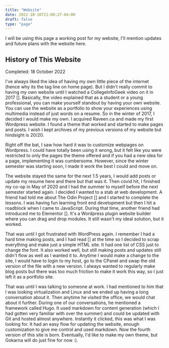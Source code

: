 ```yaml
---
title: "Website"
date: 2022-10-16T21:00:27-04:00
draft: false
type: "page"
---
```


I will be using this page a working post for my website, I'll mention updates and future plans with the website here.

## History of This Website
Completed: 18 October 2022

I've always liked the idea of having my own little piece of the internet (hence why its the tag line on home page). But I didn't really commit to having my own website until I watched a CollegeInfoGeek video on it in 2017 []. Basically, the video explained that as a student or a young professional, you can make yourself standout by having your own website. You can use the website as a portfolio to show your experiences using multimedia instead of just words on a resume. So in the winter of 2017, I decided I would make my own. I acquired Raveen.ca and made my first Wordpress website. I found a theme that worked and started to make pages and posts. I wish I kept archives of my previous versions of my website but hindsight is 20/20. 

Right off the bat, I saw how hard it was to customize webpages on Wordpress. I could have totally been using it wrong, but it felt like you were restricted to only the pages the theme offered and if you had a new idea for a page, implementing it was cumbersome. However, since the winter semester was starting soon, I made it work the best I could and move on.

The website stayed the same for the next 1.5 years, I would add posts or update my resume here and there but that was it. Then covid hit, I finished my co-op in May of 2020 and I had the summer to myself before the next semester started again. I decided I wanted to a stab at web development. A friend had told me about The Odin Project [] and I started to complete the lessons. I was having fun learning front end development but then I hit a roadblock when I came to JavaScript. During that time, another friend had introduced me to Elementor []. It's a Wordpress plugin website builder where you can drag and drop modules. It still wasn't my ideal solution, but it worked. 

That was until I got frustrated with WordPress again. I remember I had a hard time making posts, and I had read [] at the time so I decided to scrap everything and make just a simple HTML site. It had one list of CSS just to change the font. It also worked well, but still making posts and updates still didn't flow as well as I wanted it to. Anytime I would make a change to the site, I would have to login to my host, go to the CPanel and swap the old version of the file with a new version. I always wanted to regularly make blog posts but there was too much friction to make it work this way, so I just left it as a portfolio site. 

That was until I was talking to someone at work. I had mentioned to him that I was looking virtualization and Linux and we ended up having a long conversation about it. Then anytime he visited the office, we would chat about it further.  During one of our conversations, he mentioned a framework called Hugo. It used markdown for content generation (which I had gotten very familiar with over the summer) and could be updated with Git and hosted almost anywhere. Instantly it clicked, this was what I was looking for. It had an easy flow for updating the website, enough customization to give me control and used markdown. Now the fourth version of this site is born. Eventually, I'd like to make my own theme, but Gokarna will do just fine for now :). 